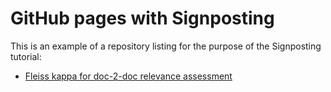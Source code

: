# GitHub pages with Signposting

This is an example of a repository listing for the purpose of the Signposting tutorial:

* <a href="7338056/">Fleiss kappa for doc-2-doc relevance assessment</a>